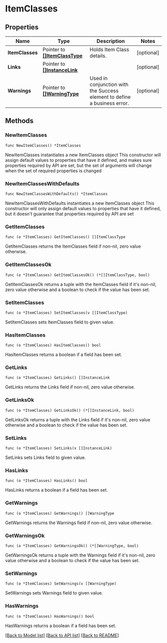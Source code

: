 # ItemClasses

## Properties

Name | Type | Description | Notes
------------ | ------------- | ------------- | -------------
**ItemClasses** | Pointer to [**[]ItemClassType**](ItemClassType.md) | Holds Item Class details. | [optional] 
**Links** | Pointer to [**[]InstanceLink**](InstanceLink.md) |  | [optional] 
**Warnings** | Pointer to [**[]WarningType**](WarningType.md) | Used in conjunction with the Success element to define a business error. | [optional] 

## Methods

### NewItemClasses

`func NewItemClasses() *ItemClasses`

NewItemClasses instantiates a new ItemClasses object
This constructor will assign default values to properties that have it defined,
and makes sure properties required by API are set, but the set of arguments
will change when the set of required properties is changed

### NewItemClassesWithDefaults

`func NewItemClassesWithDefaults() *ItemClasses`

NewItemClassesWithDefaults instantiates a new ItemClasses object
This constructor will only assign default values to properties that have it defined,
but it doesn't guarantee that properties required by API are set

### GetItemClasses

`func (o *ItemClasses) GetItemClasses() []ItemClassType`

GetItemClasses returns the ItemClasses field if non-nil, zero value otherwise.

### GetItemClassesOk

`func (o *ItemClasses) GetItemClassesOk() (*[]ItemClassType, bool)`

GetItemClassesOk returns a tuple with the ItemClasses field if it's non-nil, zero value otherwise
and a boolean to check if the value has been set.

### SetItemClasses

`func (o *ItemClasses) SetItemClasses(v []ItemClassType)`

SetItemClasses sets ItemClasses field to given value.

### HasItemClasses

`func (o *ItemClasses) HasItemClasses() bool`

HasItemClasses returns a boolean if a field has been set.

### GetLinks

`func (o *ItemClasses) GetLinks() []InstanceLink`

GetLinks returns the Links field if non-nil, zero value otherwise.

### GetLinksOk

`func (o *ItemClasses) GetLinksOk() (*[]InstanceLink, bool)`

GetLinksOk returns a tuple with the Links field if it's non-nil, zero value otherwise
and a boolean to check if the value has been set.

### SetLinks

`func (o *ItemClasses) SetLinks(v []InstanceLink)`

SetLinks sets Links field to given value.

### HasLinks

`func (o *ItemClasses) HasLinks() bool`

HasLinks returns a boolean if a field has been set.

### GetWarnings

`func (o *ItemClasses) GetWarnings() []WarningType`

GetWarnings returns the Warnings field if non-nil, zero value otherwise.

### GetWarningsOk

`func (o *ItemClasses) GetWarningsOk() (*[]WarningType, bool)`

GetWarningsOk returns a tuple with the Warnings field if it's non-nil, zero value otherwise
and a boolean to check if the value has been set.

### SetWarnings

`func (o *ItemClasses) SetWarnings(v []WarningType)`

SetWarnings sets Warnings field to given value.

### HasWarnings

`func (o *ItemClasses) HasWarnings() bool`

HasWarnings returns a boolean if a field has been set.


[[Back to Model list]](../README.md#documentation-for-models) [[Back to API list]](../README.md#documentation-for-api-endpoints) [[Back to README]](../README.md)


